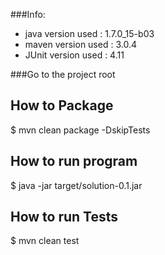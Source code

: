 ###Info:
- java version used : 1.7.0_15-b03
- maven version used : 3.0.4
- JUnit version used : 4.11

###Go to the project root

How to Package
--------------
$ mvn clean package -DskipTests

How to run program
------------------
$ java -jar target/solution-0.1.jar

How to run Tests
----------------
$ mvn clean test
